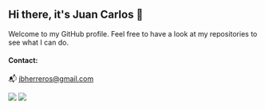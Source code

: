 ## Hi there, it's Juan Carlos 👋

Welcome to my GitHub profile. Feel free to have a look at my repositories to see what I can do. 

#### Contact:
📬 jbherreros@gmail.com

![](email.png=2500x)
![](linkedin.png=2500x)
